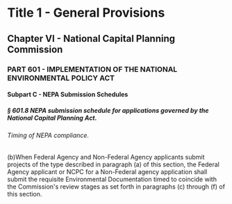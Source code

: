 
# Title 1 - General Provisions
## Chapter VI - National Capital Planning Commission
### PART 601 - IMPLEMENTATION OF THE NATIONAL ENVIRONMENTAL POLICY ACT
#### Subpart C - NEPA Submission Schedules
##### § 601.8 NEPA submission schedule for applications governed by the National Capital Planning Act.
###### Timing of NEPA compliance.

(b)When Federal Agency and Non-Federal Agency applicants submit projects of the type described in paragraph (a) of this section, the Federal Agency applicant or NCPC for a Non-Federal agency application shall submit the requisite Environmental Documentation timed to coincide with the Commission's review stages as set forth in paragraphs (c) through (f) of this section.
